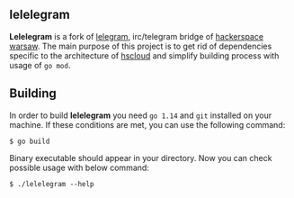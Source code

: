 lelelegram
----------

**Lelelegram** is a fork of [lelegram](https://code.hackerspace.pl/hscloud/tree/personal/q3k/lelegram), irc/telegram bridge of [hackerspace warsaw](https://hackerspace.pl/). The main purpose of this project is to get rid of dependencies specific to the architecture of [hscloud](https://code.hackerspace.pl/hscloud/) and simplify building process with usage of `go mod`.

## Building

In order to build **lelelegram** you need `go 1.14` and `git` installed on your machine. If these conditions are met, you can use the following command:

    $ go build

Binary executable should appear in your directory. Now you can check possible usage with below command:

    $ ./lelelegram --help
